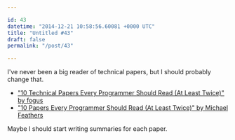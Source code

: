 ```yaml
---

id: 43
datetime: "2014-12-21 10:58:56.60081 +0000 UTC"
title: "Untitled #43"
draft: false
permalink: "/post/43"

---
```


I've never been a big reader of technical papers, but I should probably change that.

 * ["10 Technical Papers Every Programmer Should Read (At Least Twice)" by fogus](http://blog.fogus.me/2011/09/08/10-technical-papers-every-programmer-should-read-at-least-twice/)
 * ["10 Papers Every Programmer Should Read (At Least Twice)" by Michael Feathers](http://web.archive.org/web/20121024173845/http://blog.objectmentor.com/articles/2009/02/26/10-papers-every-programmer-should-read-at-least-twice)

Maybe I should start writing summaries for each paper.

